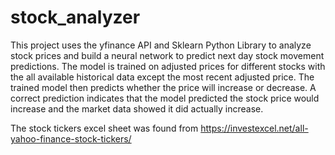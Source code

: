 # stock_analyzer
This project uses the yfinance API and Sklearn Python Library to analyze stock prices and build a neural network to predict next day stock movement predictions. The model is trained on adjusted prices for different stocks with the all available historical data except the most recent adjusted price. The trained model then predicts whether the price will increase or decrease. A correct prediction indicates that the model predicted the stock price would increase and the market data showed it did actually increase. 

The stock tickers excel sheet was found from https://investexcel.net/all-yahoo-finance-stock-tickers/ 